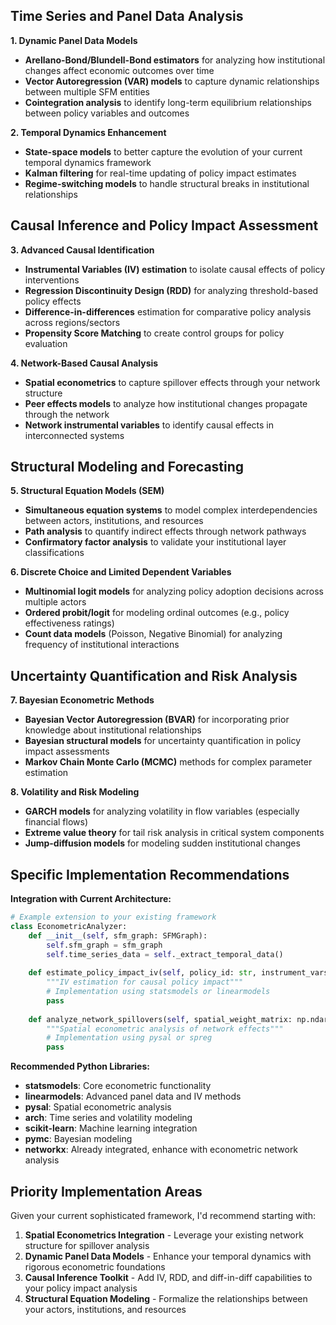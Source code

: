## Time Series and Panel Data Analysis

**1. Dynamic Panel Data Models**
- **Arellano-Bond/Blundell-Bond estimators** for analyzing how institutional changes affect economic outcomes over time
- **Vector Autoregression (VAR) models** to capture dynamic relationships between multiple SFM entities
- **Cointegration analysis** to identify long-term equilibrium relationships between policy variables and outcomes

**2. Temporal Dynamics Enhancement**
- **State-space models** to better capture the evolution of your current temporal dynamics framework
- **Kalman filtering** for real-time updating of policy impact estimates
- **Regime-switching models** to handle structural breaks in institutional relationships

## Causal Inference and Policy Impact Assessment

**3. Advanced Causal Identification**
- **Instrumental Variables (IV) estimation** to isolate causal effects of policy interventions
- **Regression Discontinuity Design (RDD)** for analyzing threshold-based policy effects
- **Difference-in-differences** estimation for comparative policy analysis across regions/sectors
- **Propensity Score Matching** to create control groups for policy evaluation

**4. Network-Based Causal Analysis**
- **Spatial econometrics** to capture spillover effects through your network structure
- **Peer effects models** to analyze how institutional changes propagate through the network
- **Network instrumental variables** to identify causal effects in interconnected systems

## Structural Modeling and Forecasting

**5. Structural Equation Models (SEM)**
- **Simultaneous equation systems** to model complex interdependencies between actors, institutions, and resources
- **Path analysis** to quantify indirect effects through network pathways
- **Confirmatory factor analysis** to validate your institutional layer classifications

**6. Discrete Choice and Limited Dependent Variables**
- **Multinomial logit models** for analyzing policy adoption decisions across multiple actors
- **Ordered probit/logit** for modeling ordinal outcomes (e.g., policy effectiveness ratings)
- **Count data models** (Poisson, Negative Binomial) for analyzing frequency of institutional interactions

## Uncertainty Quantification and Risk Analysis

**7. Bayesian Econometric Methods**
- **Bayesian Vector Autoregression (BVAR)** for incorporating prior knowledge about institutional relationships
- **Bayesian structural models** for uncertainty quantification in policy impact assessments
- **Markov Chain Monte Carlo (MCMC)** methods for complex parameter estimation

**8. Volatility and Risk Modeling**
- **GARCH models** for analyzing volatility in flow variables (especially financial flows)
- **Extreme value theory** for tail risk analysis in critical system components
- **Jump-diffusion models** for modeling sudden institutional changes

## Specific Implementation Recommendations

**Integration with Current Architecture:**

```python
# Example extension to your existing framework
class EconometricAnalyzer:
    def __init__(self, sfm_graph: SFMGraph):
        self.sfm_graph = sfm_graph
        self.time_series_data = self._extract_temporal_data()
    
    def estimate_policy_impact_iv(self, policy_id: str, instrument_vars: List[str]):
        """IV estimation for causal policy impact"""
        # Implementation using statsmodels or linearmodels
        pass
    
    def analyze_network_spillovers(self, spatial_weight_matrix: np.ndarray):
        """Spatial econometric analysis of network effects"""
        # Implementation using pysal or spreg
        pass
```

**Recommended Python Libraries:**
- **statsmodels**: Core econometric functionality
- **linearmodels**: Advanced panel data and IV methods
- **pysal**: Spatial econometric analysis
- **arch**: Time series and volatility modeling
- **scikit-learn**: Machine learning integration
- **pymc**: Bayesian modeling
- **networkx**: Already integrated, enhance with econometric network analysis

## Priority Implementation Areas

Given your current sophisticated framework, I'd recommend starting with:

1. **Spatial Econometrics Integration** - Leverage your existing network structure for spillover analysis
2. **Dynamic Panel Data Models** - Enhance your temporal dynamics with rigorous econometric foundations
3. **Causal Inference Toolkit** - Add IV, RDD, and diff-in-diff capabilities to your policy impact analysis
4. **Structural Equation Modeling** - Formalize the relationships between your actors, institutions, and resources
